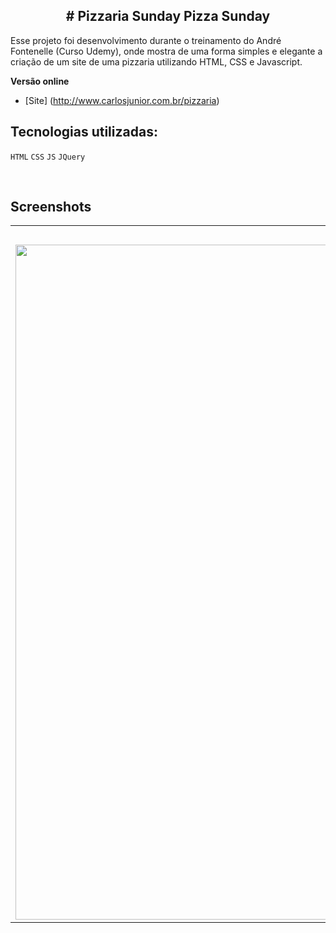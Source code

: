 <h2 align="center">
# Pizzaria Sunday Pizza Sunday
</h2>

Esse projeto foi desenvolvimento durante o treinamento do André Fontenelle (Curso Udemy), onde mostra de uma forma simples e elegante a criação de um site de uma pizzaria utilizando HTML, CSS e Javascript.

**Versão online**
* [Site] (http://www.carlosjunior.com.br/pizzaria)


## Tecnologias utilizadas:

`HTML` `CSS` `JS` `JQuery`<br>

<br>

## Screenshots
<table>
	<tr>
		<th width="100%">
			Site<br>
		</th>
	</tr>
	<tr>
		<td>
			<img width="1080" src="#">
		</td>
	</tr>
</table>